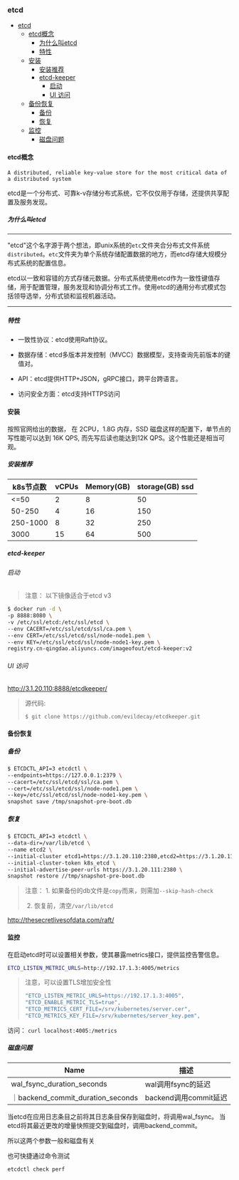 ### etcd

- [etcd](#etcd)
  - [etcd概念](#etcd概念)
    - [为什么叫etcd](#为什么叫etcd)
    - [特性](#特性)
  - [安装](#安装)
    - [安装推荐](#安装推荐)
    - [etcd-keeper](#etcd-keeper)
      - [启动](#启动)
      - [UI 访问](#ui-访问)
  - [备份恢复](#备份恢复)
    - [备份](#备份)
    - [恢复](#恢复)
  - [监控](#监控)
    - [磁盘问题](#磁盘问题)

#### etcd概念

`A distributed, reliable key-value store for the most critical data of a distributed system`

etcd是一个分布式、可靠k-v存储分布式系统，它不仅仅用于存储，还提供共享配置及服务发现。

##### 为什么叫etcd

---

"etcd"这个名字源于两个想法，即unix系统的`etc`文件夹合分布式文件系统`distributed`。`etc`文件夹为单个系统存储配置数据的地方，而etcd存储大规模分布式系统的配置信息。



etcd以一致和容错的方式存储元数据。分布式系统使用etcd作为一致性键值存储，用于配置管理，服务发现和协调分布式工作。使用etcd的通用分布式模式包括领导选举，分布式锁和监视机器活动。

---

##### 特性

- 一致性协议：etcd使用Raft协议。

- 数据存储：etcd多版本并发控制（MVCC）数据模型，支持查询先前版本的键值对。

- API：etcd提供HTTP+JSON，gRPC接口，跨平台跨语言。

- 访问安全方面：etcd支持HTTPS访问

  

#### 安装

按照官网给出的数据， 在 2CPU，1.8G 内存，SSD 磁盘这样的配置下，单节点的写性能可以达到 16K QPS, 而先写后读也能达到12K QPS。这个性能还是相当可观。

##### 安装推荐

| k8s节点数 | vCPUs | Memory(GB) | storage(GB) ssd |
| --------- | ----- | ---------- | --------------- |
| <=50      | 2     | 8          | 50              |
| 50-250    | 4     | 16         | 150             |
| 250-1000  | 8     | 32         | 250             |
| 3000      | 15    | 64         | 500             |

##### etcd-keeper

###### 启动

> 注意： 以下镜像适合于etcd v3

```bash
$ docker run -d \
-p 8888:8080 \
-v /etc/ssl/etcd:/etc/ssl/etcd \
--env CACERT=/etc/ssl/etcd/ssl/ca.pem \
--env CERT=/etc/ssl/etcd/ssl/node-node1.pem \
--env KEY=/etc/ssl/etcd/ssl/node-node1-key.pem \
registry.cn-qingdao.aliyuncs.com/imageofout/etcd-keeper:v2
```

###### UI 访问

http://3.1.20.110:8888/etcdkeeper/

> 源代码:
>
> ```bash
> $ git clone https://github.com/evildecay/etcdkeeper.git
> ```
>
> 

#### 备份恢复

##### 备份

```bash
$ ETCDCTL_API=3 etcdctl \
--endpoints=https://127.0.0.1:2379 \
--cacert=/etc/ssl/etcd/ssl/ca.pem \
--cert=/etc/ssl/etcd/ssl/node-node1.pem \
--key=/etc/ssl/etcd/ssl/node-node1-key.pem \
snapshot save /tmp/snapshot-pre-boot.db
```

##### 恢复

```bash
$ ETCDCTL_API=3 etcdctl \
--data-dir=/var/lib/etcd \
--name etcd2 \
--initial-cluster etcd1=https://3.1.20.110:2380,etcd2=https://3.1.20.111:2380,etcd3=https://3.1.20.112:2380 \
--initial-cluster-token k8s_etcd \
--initial-advertise-peer-urls https://3.1.20.111:2380 \
snapshot restore //tmp/snapshot-pre-boot.db
```



> 注意： 1. 如果备份的db文件是`copy`而来，则需加`--skip-hash-check`
>
> ​             2. 恢复前，清空`/var/lib/etcd`


http://thesecretlivesofdata.com/raft/

#### 监控

在启动etcd时可以设置相关参数，使其暴露metrics接口，提供监控告警信息。
```bash
ETCD_LISTEN_METRIC_URLS=http://192.17.1.3:4005/metrics
```

> 注意，可以设置TLS增加安全性
> ```bash
> "ETCD_LISTEN_METRIC_URLS=https://192.17.1.3:4005",
> "ETCD_ENABLE_METRIC_TLS=true",
> "ETCD_METRICS_CERT_FILE=/srv/kubernetes/server.cer",
> "ETCD_METRICS_KEY_FILE=/srv/kubernetes/server_key.pem",
> ```

访问： `curl localhost:4005:/metrics`

##### 磁盘问题

|Name|描述
|--|--|
|wal_fsync_duration_seconds|wal调用fsync的延迟
｜backend_commit_duration_seconds|backend调用commit延迟

当etcd在应用日志条目之前将其日志条目保存到磁盘时，将调用wal_fsync。
当etcd将其最近更改的增量快照提交到磁盘时，调用backend_commit。

所以这两个参数一般和磁盘有关

也可快捷通过命令测试
```bash
etcdctl check perf
```